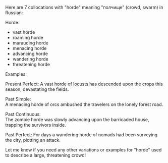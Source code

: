Here are 7 collocations with "horde" meaning "полчище" (crowd, swarm) in Russian:

Horde:

- vast horde
- roaming horde 
- marauding horde
- menacing horde
- advancing horde 
- wandering horde
- threatening horde

Examples: 

Present Perfect:
A vast horde of locusts has descended upon the crops this season, devastating the fields.

Past Simple:  
A menacing horde of orcs ambushed the travelers on the lonely forest road.

Past Continuous:  
The zombie horde was slowly advancing upon the barricaded house, trapping the survivors inside.

Past Perfect: 
For days a wandering horde of nomads had been surveying the city, plotting an attack.

Let me know if you need any other variations or examples for "horde" used to describe a large, threatening crowd!